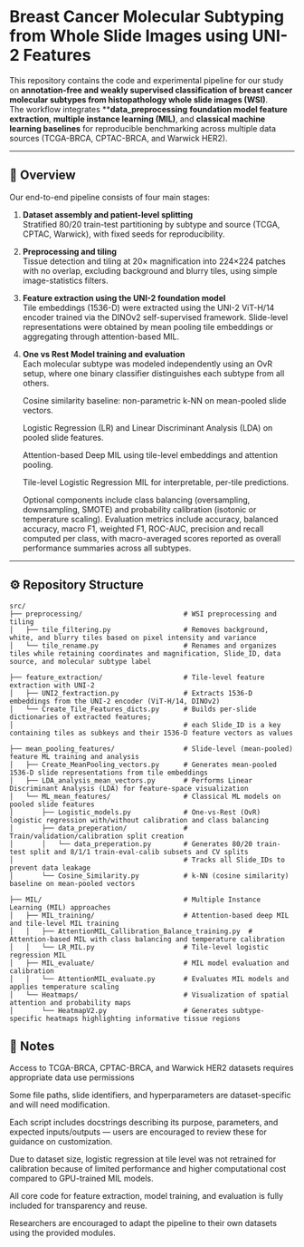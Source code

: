 # Breast Cancer Molecular Subtyping from Whole Slide Images using UNI-2 Features

This repository contains the code and experimental pipeline for our study on **annotation-free and weakly supervised classification of breast cancer molecular subtypes from histopathology whole slide images (WSI)**.  
The workflow integrates ****data_preprocessing** **foundation model feature extraction**, **multiple instance learning (MIL)**, and **classical machine learning baselines** for reproducible benchmarking across multiple data sources (TCGA-BRCA, CPTAC-BRCA, and Warwick HER2).

---

## 🧩 Overview

Our end-to-end pipeline consists of four main stages:

1. **Dataset assembly and patient-level splitting**  
   Stratified 80/20 train-test partitioning by subtype and source (TCGA, CPTAC, Warwick), with fixed seeds for reproducibility.

2. **Preprocessing and tiling**  
   Tissue detection and tiling at 20× magnification into 224×224 patches with no overlap, excluding background and blurry tiles, using simple image-statistics filters.

3. **Feature extraction using the UNI-2 foundation model**  
   Tile embeddings (1536-D) were extracted using the UNI-2 ViT-H/14 encoder trained via the DINOv2 self-supervised framework.
   Slide-level representations were obtained by mean pooling tile embeddings or aggregating through attention-based MIL.

4. **One vs Rest Model training and evaluation**  
   Each molecular subtype was modeled independently using an OvR setup, where one binary classifier distinguishes each subtype from all others.

   Cosine similarity baseline: non-parametric k-NN on mean-pooled slide vectors.

   Logistic Regression (LR) and Linear Discriminant Analysis (LDA) on pooled slide features.

   Attention-based Deep MIL using tile-level embeddings and attention pooling.

   Tile-level Logistic Regression MIL for interpretable, per-tile predictions.
  
   Optional components include class balancing (oversampling, downsampling, SMOTE) and probability calibration (isotonic or temperature scaling).
   Evaluation metrics include accuracy, balanced accuracy, macro F1, weighted F1, ROC-AUC, precision and recall computed per class, with macro-averaged scores     reported as overall performance summaries across all subtypes.

---

## ⚙️ Repository Structure

```
src/
├── preprocessing/                         # WSI preprocessing and tiling
│   ├── tile_filtering.py                  # Removes background, white, and blurry tiles based on pixel intensity and variance
│   └── tile_rename.py                     # Renames and organizes tiles while retaining coordinates and magnification, Slide_ID, data source, and molecular subtype label

├── feature_extraction/                    # Tile-level feature extraction with UNI-2
│   ├── UNI2_fextraction.py                # Extracts 1536-D embeddings from the UNI-2 encoder (ViT-H/14, DINOv2)
│   └── Create_Tile_Features_dicts.py      # Builds per-slide dictionaries of extracted features;
│                                          # each Slide_ID is a key containing tiles as subkeys and their 1536-D feature vectors as values

├── mean_pooling_features/                 # Slide-level (mean-pooled) feature ML training and analysis
│   ├── Create_MeanPooling_vectors.py      # Generates mean-pooled 1536-D slide representations from tile embeddings
│   ├── LDA_analysis_mean_vectors.py       # Performs Linear Discriminant Analysis (LDA) for feature-space visualization
│   └── ML_mean_features/                  # Classical ML models on pooled slide features
│       ├── Logistic_models.py             # One-vs-Rest (OvR) logistic regression with/without calibration and class balancing
│       ├── data_preperation/              # Train/validation/calibration split creation
│       │   └── data_preperation.py        # Generates 80/20 train-test split and 8/1/1 train-eval-calib subsets and CV splits
│                                          # Tracks all Slide_IDs to prevent data leakage
│       └── Cosine_Similarity.py           # k-NN (cosine similarity) baseline on mean-pooled vectors

├── MIL/                                   # Multiple Instance Learning (MIL) approaches
│   ├── MIL_training/                      # Attention-based deep MIL and tile-level MIL training
│   │   ├── AttentionMIL_Callibration_Balance_training.py  # Attention-based MIL with class balancing and temperature calibration
│   │   └── LR_MIL.py                      # Tile-level logistic regression MIL
│   ├── MIL_evaluate/                      # MIL model evaluation and calibration
│   │   └── AttentionMIL_evaluate.py       # Evaluates MIL models and applies temperature scaling
│   └── Heatmaps/                          # Visualization of spatial attention and probability maps
│       └── HeatmapV2.py                   # Generates subtype-specific heatmaps highlighting informative tissue regions
```




## 🧠 Notes

Access to TCGA-BRCA, CPTAC-BRCA, and Warwick HER2 datasets requires appropriate data use permissions

Some file paths, slide identifiers, and hyperparameters are dataset-specific and will need modification.

Each script includes docstrings describing its purpose, parameters, and expected inputs/outputs — users are encouraged to review these for guidance on customization.

Due to dataset size, logistic regression at tile level was not retrained for calibration because of limited performance and higher computational cost compared to GPU-trained MIL models.

All core code for feature extraction, model training, and evaluation is fully included for transparency and reuse.

Researchers are encouraged to adapt the pipeline to their own datasets using the provided modules.

